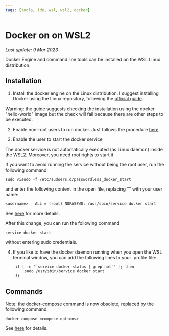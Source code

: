 ```yaml
---
tags: [tools, ide, wsl, wsl2, docker]
---
```


# Docker on on WSL2

*Last update: 9 Mar 2023*

Docker Engine and command line tools can be installed on the WSL Linux distribution.

## Installation

1) Install the docker engine on the Linux distribution. I suggest installing Docker using the Linux repository, following the [official guide](https://docs.docker.com/engine/install/ubuntu/#install-using-the-repository).

Warning: the guide suggests checking the installation using the docker "hello-world" image but the check will fail because there are other steps to be executed.

2) Enable non-root users to run docker. Just follows the procedure [here](https://docs.docker.com/engine/install/linux-postinstall/#manage-docker-as-a-non-root-user)

3) Enable the user to start the docker service

The docker service is not automatically executed (as Linux daemon) inside the WSL2. Moreover, you need root rights to start it.

If you want to avoid running the service without being the root user, run the following command:

    sudo visudo -f /etc/sudoers.d/passwordless_docker_start

and enter the following content in the open file, replacing "<username>" with your user name:
      
    <username>   ALL = (root) NOPASSWD: /usr/sbin/service docker start

See [here](https://dev.to/luckierdodge/how-to-install-and-use-docker-in-wsl2-217l) for more details.

After this change, you can run the following command

    service docker start

without entering sudo credentials.


4) If you like to have the docker daemon running when you open the WSL terminal window, you can add the following lines to your .profile file:


        if [ -n "`service docker status | grep not`" ]; then
            sudo /usr/sbin/service docker start
        fi


## Commands

Note: the docker-compose command is now obsolete, replaced by the following command:

    docker compose <compose-options>

See [here](https://docs.docker.com/compose/install/linux/) for details.
